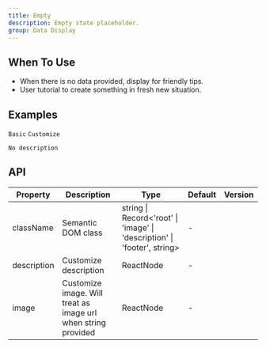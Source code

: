 ```yaml
---
title: Empty
description: Empty state placeholder.
group: Data Display
---
```


## When To Use

- When there is no data provided, display for friendly tips.
- User tutorial to create something in fresh new situation.

## Examples

<!-- prettier-ignore -->
<code src="./demo/basic.tsx">Basic</code>
<code src="./demo/customize.tsx">Customize</code>

<!-- <code src="./demo/config-provider.tsx">ConfigProvider</code> -->

<code src="./demo/description.tsx">No description</code>

## API

| Property | Description | Type | Default | Version |
| --- | --- | --- | --- | --- |
| className | Semantic DOM class | string \| Record&lt;'root' \| 'image' \| 'description' \| 'footer', string> | - |  |
| description | Customize description | ReactNode | - |  |
| image | Customize image. Will treat as image url when string provided | ReactNode | - |  |
